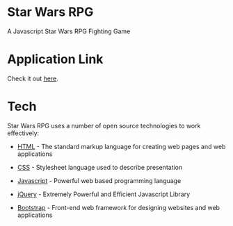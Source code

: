 # Star Wars RPG

A Javascript Star Wars RPG Fighting Game

# Application Link

Check it out [here].

# Tech

Star Wars RPG uses a number of open source technologies to work effectively:

* [HTML] - The standard markup language for creating web pages and web applications
* [CSS] - Stylesheet language used to describe presentation
* [Javascript] - Powerful web based programming language
* [jQuery] - Extremely Powerful and Efficient Javascript Library
* [Bootstrap] - Front-end web framework for designing websites and web applications

   [here]: <https://medaman.github.io/star-wars-rpg>

   [HTML]: <https://www.w3schools.com/html/>
   [CSS]: <https://www.w3schools.com/css/>
   [Javascript]: <https://www.w3schools.com/js/>
   [jQuery]: <http://jquery.com>
   [Bootstrap]: <http://getbootstrap.com/>
